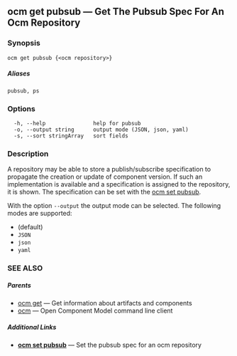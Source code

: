 ## ocm get pubsub &mdash; Get The Pubsub Spec For An Ocm Repository

### Synopsis

```
ocm get pubsub {<ocm repository>}
```

##### Aliases

```
pubsub, ps
```

### Options

```
  -h, --help               help for pubsub
  -o, --output string      output mode (JSON, json, yaml)
  -s, --sort stringArray   sort fields
```

### Description


A repository may be able to store a publish/subscribe specification
to propagate the creation or update of component version.
If such an implementation is available and a specification is
assigned to the repository, it is shown. The specification
can be set with the [ocm set pubsub](ocm_set_pubsub.md).


With the option <code>--output</code> the output mode can be selected.
The following modes are supported:
  - <code></code> (default)
  - <code>JSON</code>
  - <code>json</code>
  - <code>yaml</code>


### SEE ALSO

##### Parents

* [ocm get](ocm_get.md)	 &mdash; Get information about artifacts and components
* [ocm](ocm.md)	 &mdash; Open Component Model command line client



##### Additional Links

* [<b>ocm set pubsub</b>](ocm_set_pubsub.md)	 &mdash; Set the pubsub spec for an ocm repository

